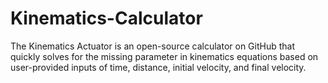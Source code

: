 # Kinematics-Calculator
 The Kinematics Actuator is an open-source calculator on GitHub that quickly solves for the missing parameter in kinematics equations based on user-provided inputs of time, distance, initial velocity, and final velocity.
